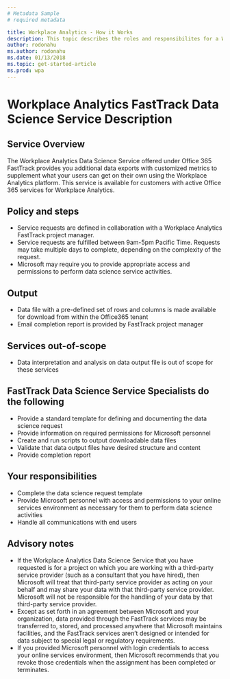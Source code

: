 ```yaml
---
# Metadata Sample
# required metadata

title: Workplace Analytics - How it Works
description: This topic describes the roles and responsibilites for a Workplace Analytics data science service project. 
author: rodonahu
ms.author: rodonahu
ms.date: 01/13/2018
ms.topic: get-started-article
ms.prod: wpa
---
```

# Workplace Analytics FastTrack Data Science Service Description

## Service Overview
The Workplace Analytics Data Science Service offered under Office 365 FastTrack provides you additional data exports with customized metrics to supplement what your users can get on their own using the Workplace Analytics platform. This service is available for customers with active Office 365 services for Workplace Analytics.

## Policy and steps
* Service requests are defined in collaboration with a Workplace Analytics FastTrack project manager.
* Service requests are fulfilled between 9am-5pm Pacific Time. Requests may take multiple days to complete, depending on the complexity of the request.
* Microsoft may require you to provide appropriate access and permissions to perform data science service activities.

## Output
* Data file with a pre-defined set of rows and columns is made available for download from within the Office365 tenant 
* Email completion report is provided by FastTrack project manager 

## Services out-of-scope
* Data interpretation and analysis on data output file is out of scope for these services 

## FastTrack Data Science Service Specialists do the following
* Provide a standard template for defining and documenting the data science request
* Provide information on required permissions for Microsoft personnel
* Create and run scripts to output downloadable data files
* Validate that data output files have desired structure and content
* Provide completion report

## Your responsibilities
* Complete the data science request template
* Provide Microsoft personnel with access and permissions to your online services environment as necessary for them to perform data science activities
* Handle all communications with end users 

## Advisory notes
* If the Workplace Analytics Data Science Service that you have requested is for a project on which you are working with a third-party service provider (such as a consultant that you have hired), then Microsoft will treat that third-party service provider as acting on your behalf and may share your data with that third-party service provider. Microsoft will not be responsible for the handling of your data by that third-party service provider.
* Except as set forth in an agreement between Microsoft and your organization, data provided through the FastTrack services may be transferred to, stored, and processed anywhere that Microsoft maintains facilities, and the FastTrack services aren’t designed or intended for data subject to special legal or regulatory requirements.
* If you provided Microsoft personnel with login credentials to access your online services environment, then Microsoft recommends that you revoke those credentials when the assignment has been completed or terminates.